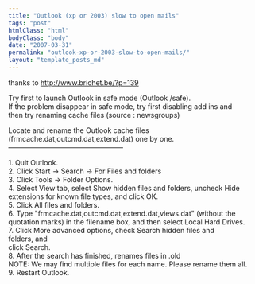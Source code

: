 ```yaml
---
title: "Outlook (xp or 2003) slow to open mails"
tags: "post"
htmlClass: "html"
bodyClass: "body"
date: "2007-03-31"
permalink: "outlook-xp-or-2003-slow-to-open-mails/"
layout: "template_posts_md"
---
```

<p>thanks to <a href="http://www.brichet.be/?p=139">http://www.brichet.be/?p=139</a></p>
<p>Try first to launch Outlook in safe mode (Outlook /safe).<br />If the problem disappear in safe mode, try first disabling add ins and<br />then try renaming cache files (source : newsgroups)</p>
<p>    Locate and rename the Outlook cache files<br />    (frmcache.dat,outcmd.dat,extend.dat) one by one.<br />    ————————————————–</p>
<p>    1. Quit Outlook.<br />    2. Click Start -&gt; Search -&gt; For Files and folders<br />    3. Click Tools -&gt; Folder Options.<br />    4. Select View tab, select Show hidden files and folders, uncheck Hide<br />    extensions for known file types, and click OK.<br />    5. Click All files and folders.<br />    6. Type &quot;frmcache.dat,outcmd.dat,extend.dat,views.dat&quot; (without the<br />    quotation marks) in the filename box, and then select Local Hard Drives.<br />    7. Click More advanced options, check Search hidden files and<br />    folders, and<br />    click Search.<br />    8. After the search has finished, renames files in .old<br />    NOTE: We may find multiple files for each name. Please rename them all.<br />    9. Restart Outlook.</p>
